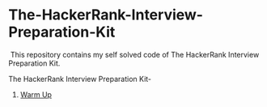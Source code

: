 # The-HackerRank-Interview-Preparation-Kit
<a href="https://sourcerer.io/himanshusharma89"><img src="https://img.shields.io/badge/C-15%20commits-orange.svg" alt=""></a>
This repository contains my self solved code of The HackerRank Interview Preparation Kit. 

The HackerRank Interview Preparation Kit-
1. <a href="https://github.com/rageremix/The-HackerRank-Interview-Preparation-Kit/tree/master/Warm%20Up" target="_self">Warm Up</a>
